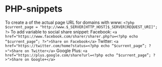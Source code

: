 # PHP-snippets

To create a  of the actual page URL for domains with www:
`<?php $current_page = "http://www.$_SERVER[HTTP_HOST]$_SERVER[REQUEST_URI]"; ?>`
To add variable to social share snippet:
Facebook:
`<a href="https://www.facebook.com/sharer/sharer.php?u=<?php echo “$current_page”; ?>">Share on Facebook</a>`
Twitter:
`<a href="https://twitter.com/home?status=<?php echo “$current_page”; ?>">Share on Twitter</a>`
Google Plus:
`<a href="https://plus.google.com/share?url=<?php echo “$current_page”; ?>">Share on Google+</a>`
